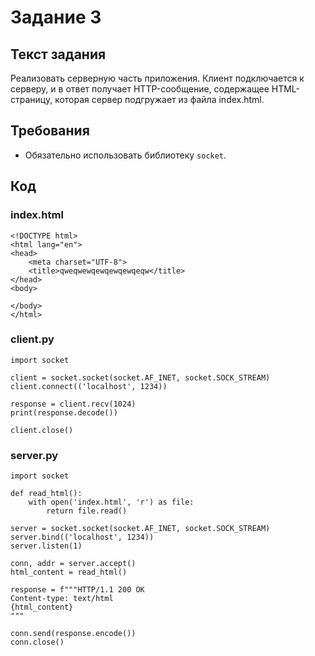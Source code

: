 # Задание 3

## Текст задания

Реализовать серверную часть приложения. Клиент подключается к серверу, и в ответ получает HTTP-сообщение, содержащее HTML-страницу, которая сервер подгружает из файла index.html.

## Требования

*   Обязательно использовать библиотеку `socket`.

## Код


### index.html

    <!DOCTYPE html>
    <html lang="en">
    <head>
        <meta charset="UTF-8">
        <title>qweqwewqewqewqewqeqw</title>
    </head>
    <body>

    </body>
    </html>

### client.py
    
    import socket

    client = socket.socket(socket.AF_INET, socket.SOCK_STREAM)
    client.connect(('localhost', 1234))

    response = client.recv(1024)
    print(response.decode())

    client.close()

### server.py

    import socket

    def read_html():
        with open('index.html', 'r') as file:
            return file.read()

    server = socket.socket(socket.AF_INET, socket.SOCK_STREAM)
    server.bind(('localhost', 1234))
    server.listen(1)

    conn, addr = server.accept()
    html_content = read_html()

    response = f"""HTTP/1.1 200 OK
    Content-type: text/html
    {html_content}
    """

    conn.send(response.encode())
    conn.close()